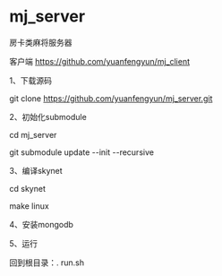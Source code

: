 # mj_server
房卡类麻将服务器

客户端
https://github.com/yuanfengyun/mj_client

1、下载源码

  git clone https://github.com/yuanfengyun/mj_server.git

2、初始化submodule

  cd mj_server

  git submodule update --init --recursive

3、编译skynet

  cd skynet

  make linux

4、安装mongodb

5、运行

  回到根目录：. run.sh
